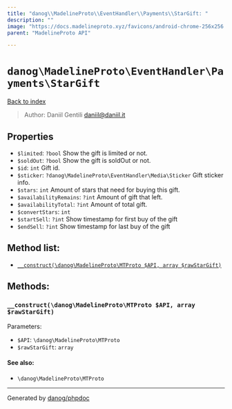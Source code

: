 ```yaml
---
title: "danog\\MadelineProto\\EventHandler\\Payments\\StarGift: "
description: ""
image: "https://docs.madelineproto.xyz/favicons/android-chrome-256x256.png"
parent: "MadelineProto API"

---
```

# `danog\MadelineProto\EventHandler\Payments\StarGift`
[Back to index](../../../../index.html)

> Author: Daniil Gentili <daniil@daniil.it>  
  

  



## Properties
* `$limited`: `?bool` Show the gift is limited or not.
* `$soldOut`: `?bool` Show the gift is soldOut or not.
* `$id`: `int` Gift id.
* `$sticker`: `?danog\MadelineProto\EventHandler\Media\Sticker` Gift sticker info.
* `$stars`: `int` Amount of stars that need for buying this gift.
* `$availabilityRemains`: `?int` Amount of gift that left.
* `$availabilityTotal`: `?int` Amount of total gift.
* `$convertStars`: `int` 
* `$startSell`: `?int` Show timestamp for first buy of the gift
* `$endSell`: `?int` Show timestamp for last buy of the gift

## Method list:
* [`__construct(\danog\MadelineProto\MTProto $API, array $rawStarGift)`](#__construct)

## Methods:
### <a name="__construct"></a> `__construct(\danog\MadelineProto\MTProto $API, array $rawStarGift)`




Parameters:

* `$API`: `\danog\MadelineProto\MTProto`   
* `$rawStarGift`: `array`   


#### See also: 
* `\danog\MadelineProto\MTProto`




---
Generated by [danog/phpdoc](https://phpdoc.daniil.it)
